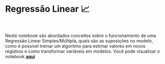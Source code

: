 # Regressão Linear 📈

<br>

Neste notebook são abordados conceitos sobre o funcionamento de uma Regressão Linear Simples/Múltipla, quais são as suposições no modelo, como é possível treinar um algoritmo para estimar valores em novos registros e como transformar variáveis em modelos. Você pode visualizar o notebook [**aqui**]('https://nbviewer.org/github/Data-Aqa/aulas/blob/main/machine%20learning/aprendizado%20supervisionado/metodos%20de%20regressao/regressao%20linear/Regressao%20Linear.ipynb')
